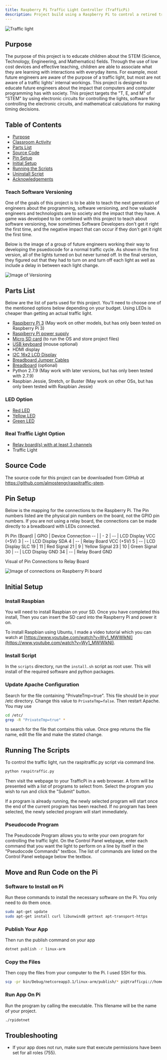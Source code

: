 ```yaml
---
title: Raspberry Pi Traffic Light Controller (TrafficPi)
description: Project build using a Raspberry Pi to control a retired traffic light.
---
```


![Traffic light](/images/portfolio_trafficlight2.jpg)

## Purpose

The purpose of this project is to educate children about the STEM (Science, Technology,
Engineering, and Mathematics) fields. Through the use of low cost devices and effective
teaching, children are able to associate what they are learning with interactions with
everyday items. For example, most future engineers are aware of the purpose of a traffic light,
but most are not aware of a traffic lights' internal workings. This project is designed
to educate future engineers about the impact that computers and computer programming has with
society. This project targets the "T, E, and M" of "STEM" by using electronic circuits
for controlling the lights, software for controlling the electronic circuits, and
mathematical calculations for making timing decisions.

## Table of Contents

* [Purpose](#purpose)
* [Classroom Activity](/trafficpi/activity)
* [Parts List](#parts-list)
* [Source Code](#source-code)
* [Pin Setup](#pin-setup)
* [Initial Setup](#initial-setup)
* [Running the Scripts](#running-the-scripts)
* [Uninstall Script](#uninstall-script)
* [Acknowledgements](/trafficpi/acknowledgements)

### Teach Software Versioning

One of the goals of this project is to be able to teach the next generation of
engineers about the programming, software versioning, and how valuable engineers and
technologists are to society and the impact that they have.
A game was developed to be combined with this project to teach about software versioning,
how sometimes Software Developers don't get it right the first time, and the
negative impact that can occur if they don't get it right the first time.

Below is the image of a group of future engineers working their way to developing the
psuedocode for a normal traffic cycle. As shown in the first version, all of the lights turned
on but never turned off.  In the final version, they figured out that they had to turn on
and turn off each light as well as include a delay in between each light change.

![Image of Versioning](/images/trafficpi/versioning.jpg)


## Parts List

Below are the list of parts used for this project. You'll need to choose one of
the mentioned options below depending on your budget. Using LEDs is cheaper than
getting an actual traffic light.

* <a href="https://www.amazon.com/gp/product/B01CD5VC92/ref=as_li_tl?ie=UTF8&camp=1789&creative=9325&creativeASIN=B01CD5VC92&linkCode=as2&tag=almostengr-20&linkId=b25e1b38c2c187404a50b967837af72b" target="_blank">Raspiberry Pi 3</a> (May work on other models, but has only been tested on Raspberry Pi 3)
* <a href="https://www.amazon.com/gp/product/B00MARDJZ4/ref=as_li_tl?ie=UTF8&tag=almostengr-20&camp=1789&creative=9325&linkCode=as2&creativeASIN=B00MARDJZ4&linkId=d8a07d1f200ba168b5fd5a49d4bb8afa" target="_blank">Raspiberry Pi power supply</a>
* <a href="https://amzn.to/2IcYREu" target="_blank">Micro SD card</a> (to run the OS and store project files)
* <a href="https://amzn.to/2tfNnpE" target="_blank">USB keyboard</a> (mouse optional)
* HDMI display
* <a href="https://www.amazon.com/gp/product/B07D83DY17/ref=as_li_tl?ie=UTF8&tag=almostengr-20&camp=1789&creative=9325&linkCode=as2&creativeASIN=B07D83DY17&linkId=e283038ab1f79e840b5d893586a38e19" target="_blank">I2C 16x2 LCD Display</a>
* <a href="https://www.amazon.com/gp/product/B07GD2BWPY/ref=as_li_tl?ie=UTF8&tag=almostengr-20&camp=1789&creative=9325&linkCode=as2&creativeASIN=B07GD2BWPY&linkId=c3042114933e20a073b88c0947756efd" target="_blank">Breadboard Jumper Cables</a>
* <a href="https://www.amazon.com/gp/product/B01EV6LJ7G/ref=as_li_tl?ie=UTF8&tag=almostengr-20&camp=1789&creative=9325&linkCode=as2&creativeASIN=B01EV6LJ7G&linkId=d6d36ad3de7629f3e963d620893c4ee3" target="_blank">Breadboard</a> (optional)
* Python 2.7.9 (May work with later versions, but has only been tested with 2.7.9)
* Raspbian Jessie, Stretch, or Buster (May work on other OSs, but has only been tested with Raspbian Jessie)

### LED Option

* <a href="https://www.amazon.com/gp/product/B0765NKCZ4/ref=as_li_tl?ie=UTF8&tag=almostengr-20&camp=1789&creative=9325&linkCode=as2&creativeASIN=B0765NKCZ4&linkId=0beb817f2435922b5666155b94430ecc" target="_blank">Red LED</a>
* <a href="https://www.amazon.com/gp/product/B0765NKCZ4/ref=as_li_tl?ie=UTF8&tag=almostengr-20&camp=1789&creative=9325&linkCode=as2&creativeASIN=B0765NKCZ4&linkId=0beb817f2435922b5666155b94430ecc" target="_blank">Yellow LED</a>
* <a href="https://www.amazon.com/gp/product/B0765NKCZ4/ref=as_li_tl?ie=UTF8&tag=almostengr-20&camp=1789&creative=9325&linkCode=as2&creativeASIN=B0765NKCZ4&linkId=0beb817f2435922b5666155b94430ecc" target="_blank">Green LED</a>

### Real Traffic Light Option

* <a href="https://www.amazon.com/gp/product/B00KTEN3TM/ref=as_li_tl?ie=UTF8&tag=almostengr-20&camp=1789&creative=9325&linkCode=as2&creativeASIN=B00KTEN3TM&linkId=1178d5b941f8f41f5bc23fc6da317cf0" target="_blank">Relay board(s) with at least 3 channels</a>
* Traffic Light

## Source Code

The source code for this project can be downloaded from GitHub at
<a href="https://github.com/almostengr/raspitraffic-stem" target="_blank">
https://github.com/almostengr/raspitraffic-stem</a>.

## Pin Setup

Below is the mapping for the connections to the Raspberry Pi. The Pin numbers
listed are the physical pin numbers on the board, not the GPIO pin numbers. If
you are not using a relay board, the connections can be made directly to a
breadboard with LEDs connected.

Pi Pin (Board) | GPIO | Device Connection
-- |  | -
2 | -- | LCD Display VCC (+5V)
3 | -- | LCD Display SDA
4 | -- | Relay Board VCC (+5V)
5 | -- | LCD Display SLC
19 | 11 | Red Signal
21 | 9 | Yellow Signal
23 | 10 | Green Signal
30 | -- | LCD Display GND
34 | -- | Relay Board GND

Visual of Pin Connections to Relay Board

![Image of connections on Raspberry Pi board](/images/trafficpi/circuitry.jpg)



## Initial Setup

### Install Raspbian

You will need to install Raspbian on your SD. Once you have completed this install,
Then you can insert the SD card into the Raspberry Pi and power it on.

To install Raspbian using Ubuntu, I made a video tutorial which you can watch
at [https://www.youtube.com/watch?v=Wy1_MWWlkNI](https://www.youtube.com/watch?v=Wy1_MWWlkNI).

### Install Script

In the ```scripts``` directory, run the ```install.sh``` script
as root user. This will install of the required software and python packages.

### Update Apache Configuration

Search for the file containing "PrivateTmp=true". This file should be in your /etc
directory. Change this value to ```PrivateTmp=false```. Then restart Apache.
You may use

```sh
cd /etc/
grep -R "PrivateTmp=true" *
```

to search for the file that contains this value. Once grep returns the file name,
edit the file and make the stated change.

## Running The Scripts

To control the traffic light, run the raspitraffic.py script via command line.

```sh
python raspitraffic.py
```

Then visit the webpage to your TrafficPi in a web browser. A form will be
presented with a list of programs to select from. Select the program you wish to
run and click the "Submit" button.

If a program is already running, the newly selected program will start once the end of
the current program has been reached. If no program has been selected, the newly
selected program will start immediately.

### Pseudocode Program

The Pseudocode Program allows you to write your own program for controlling the traffic
light. On the Control Panel webpage, enter each command that you want the light
to perform on a line by itself in the "Pseudocode Commands" textbox. The list of
commands are listed on the Control Panel webpage below the textbox.

## Move and Run Code on the Pi

### Software to Install on Pi

Run these commands to install the necessary software on the Pi. You only need to do them once.

```sh
sudo apt-get update
sudo apt-get install curl libunwind8 gettext apt-transport-https
```

### Publish Your App

Then run the publish command on your app

```sh
dotnet publish -r linux-arm
```

### Copy the Files

Then copy the files from your computer to the Pi. I used SSH for this.

```sh
scp -pr bin/Debug/netcoreapp3.1/linux-arm/publish/* pi@trafficpi://home/pi/rpidotnet
```

### Run App On Pi

Run the program by calling the executable. This filename will be the name of your project.

```sh
./rpidotnet
```

## Troubleshooting

* If your app does not run, make sure that execute permissions have been set for all roles (755).

